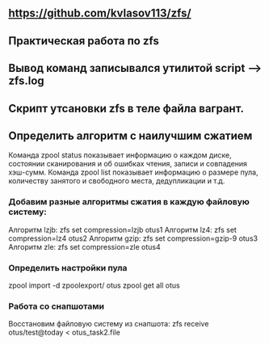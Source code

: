 ## https://github.com/kvlasov113/zfs/
## Практическая работа по zfs
## Вывод команд записывался утилитой script --> zfs.log
## Скрипт утсановки zfs в теле файла вагрант.

## Определить алгоритм с наилучшим сжатием

Команда zpool status показывает информацию о каждом диске, состоянии сканирования и об ошибках чтения, записи и совпадения хэш-сумм. 
Команда zpool list показывает информацию о размере пула, количеству занятого и свободного места, дедупликации и т.д. 


### Добавим разные алгоритмы сжатия в каждую файловую систему:
Алгоритм lzjb: zfs set compression=lzjb otus1
Алгоритм lz4:  zfs set compression=lz4 otus2
Алгоритм gzip: zfs set compression=gzip-9 otus3
Алгоритм zle:  zfs set compression=zle otus4

### Определить настройки пула
zpool import -d zpoolexport/ otus
zpool get all otus

### Работа со снапшотами
Восстановим файловую систему из снапшота: zfs receive otus/test@today < otus_task2.file

